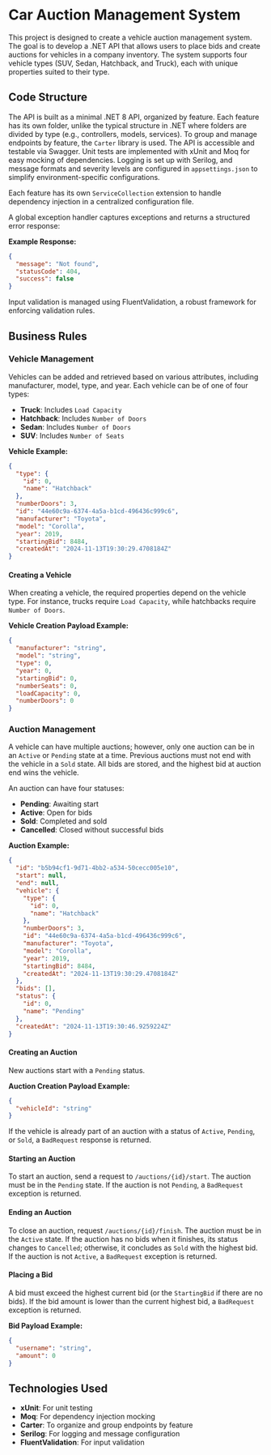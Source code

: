 # Car Auction Management System

This project is designed to create a vehicle auction management system. The goal is to develop a .NET API that allows users to place bids and create auctions for vehicles in a company inventory. The system supports four vehicle types (SUV, Sedan, Hatchback, and Truck), each with unique properties suited to their type.

## Code Structure

The API is built as a minimal .NET 8 API, organized by feature. Each feature has its own folder, unlike the typical structure in .NET where folders are divided by type (e.g., controllers, models, services). To group and manage endpoints by feature, the `Carter` library is used. The API is accessible and testable via Swagger. Unit tests are implemented with xUnit and Moq for easy mocking of dependencies. Logging is set up with Serilog, and message formats and severity levels are configured in `appsettings.json` to simplify environment-specific configurations.

Each feature has its own `ServiceCollection` extension to handle dependency injection in a centralized configuration file.

A global exception handler captures exceptions and returns a structured error response:

**Example Response:**

```json
{
  "message": "Not found",
  "statusCode": 404,
  "success": false
}
```

Input validation is managed using FluentValidation, a robust framework for enforcing validation rules.

## Business Rules

### Vehicle Management

Vehicles can be added and retrieved based on various attributes, including manufacturer, model, type, and year. Each vehicle can be of one of four types:

- **Truck**: Includes `Load Capacity`
- **Hatchback**: Includes `Number of Doors`
- **Sedan**: Includes `Number of Doors`
- **SUV**: Includes `Number of Seats`

**Vehicle Example:**

```json
{
  "type": {
    "id": 0,
    "name": "Hatchback"
  },
  "numberDoors": 3,
  "id": "44e60c9a-6374-4a5a-b1cd-496436c999c6",
  "manufacturer": "Toyota",
  "model": "Corolla",
  "year": 2019,
  "startingBid": 8484,
  "createdAt": "2024-11-13T19:30:29.4708184Z"
}
```

#### Creating a Vehicle

When creating a vehicle, the required properties depend on the vehicle type. For instance, trucks require `Load Capacity`, while hatchbacks require `Number of Doors`.

**Vehicle Creation Payload Example:**

```json
{
  "manufacturer": "string",
  "model": "string",
  "type": 0,
  "year": 0,
  "startingBid": 0,
  "numberSeats": 0,
  "loadCapacity": 0,
  "numberDoors": 0
}
```

### Auction Management

A vehicle can have multiple auctions; however, only one auction can be in an `Active` or `Pending` state at a time. Previous auctions must not end with the vehicle in a `Sold` state. All bids are stored, and the highest bid at auction end wins the vehicle.

An auction can have four statuses:

- **Pending**: Awaiting start
- **Active**: Open for bids
- **Sold**: Completed and sold
- **Cancelled**: Closed without successful bids

**Auction Example:**

```json
{
  "id": "b5b94cf1-9d71-4bb2-a534-50cecc005e10",
  "start": null,
  "end": null,
  "vehicle": {
    "type": {
      "id": 0,
      "name": "Hatchback"
    },
    "numberDoors": 3,
    "id": "44e60c9a-6374-4a5a-b1cd-496436c999c6",
    "manufacturer": "Toyota",
    "model": "Corolla",
    "year": 2019,
    "startingBid": 8484,
    "createdAt": "2024-11-13T19:30:29.4708184Z"
  },
  "bids": [],
  "status": {
    "id": 0,
    "name": "Pending"
  },
  "createdAt": "2024-11-13T19:30:46.9259224Z"
}
```

#### Creating an Auction

New auctions start with a `Pending` status.

**Auction Creation Payload Example:**

```json
{
  "vehicleId": "string"
}
```

If the vehicle is already part of an auction with a status of `Active`, `Pending`, or `Sold`, a `BadRequest` response is returned.

#### Starting an Auction

To start an auction, send a request to `/auctions/{id}/start`. The auction must be in the `Pending` state. If the auction is not `Pending`, a `BadRequest` exception is returned.

#### Ending an Auction

To close an auction, request `/auctions/{id}/finish`. The auction must be in the `Active` state. If the auction has no bids when it finishes, its status changes to `Cancelled`; otherwise, it concludes as `Sold` with the highest bid. If the auction is not `Active`, a `BadRequest` exception is returned.

#### Placing a Bid

A bid must exceed the highest current bid (or the `StartingBid` if there are no bids). If the bid amount is lower than the current highest bid, a `BadRequest` exception is returned.

**Bid Payload Example:**

```json
{
  "username": "string",
  "amount": 0
}
```

## Technologies Used

- **xUnit**: For unit testing
- **Moq**: For dependency injection mocking
- **Carter**: To organize and group endpoints by feature
- **Serilog**: For logging and message configuration
- **FluentValidation**: For input validation
